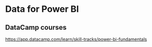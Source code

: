 # Data for Power BI


## DataCamp courses

https://app.datacamp.com/learn/skill-tracks/power-bi-fundamentals
